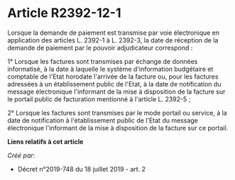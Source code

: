 # Article R2392-12-1

Lorsque la demande de paiement est transmise par voie électronique en application des articles L. 2392-1 à L. 2392-3, la date
de réception de la demande de paiement par le pouvoir adjudicateur correspond :

1° Lorsque les factures sont transmises par échange de données informatisé, à la date à laquelle le système d'information
budgétaire et comptable de l'Etat horodate l'arrivée de la facture ou, pour les factures adressées à un établissement public
de l'Etat, à la date de notification du message électronique l'informant de la mise à disposition de la facture sur le
portail public de facturation mentionné à l'article L. 2392-5 ;

2° Lorsque les factures sont transmises par le mode portail ou service, à la date de notification à l'établissement public de
l'Etat du message électronique l'informant de la mise à disposition de la facture sur ce portail.

**Liens relatifs à cet article**

_Créé par_:

  - Décret n°2019-748 du 18 juillet 2019 - art. 2
